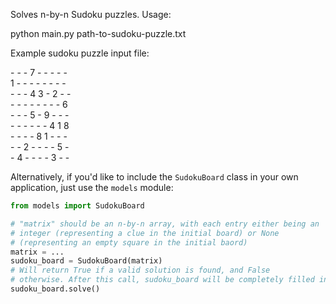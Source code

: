 Solves n-by-n Sudoku puzzles. Usage:

python main.py path-to-sudoku-puzzle.txt

Example sudoku puzzle input file:

\- \- \- 7 \- \- \- \- \-  
1 \- \- \- \- \- \- \- \-  
\- \- \- 4 3 \- 2 \- \-  
\- \- \- \- \- \- \- \- 6  
\- \- \- 5 \- 9 \- \- \-  
\- \- \- \- \- \- 4 1 8  
\- \- \- \- 8 1 \- \- \-  
\- \- 2 \- \- \- \- 5 \-  
\- 4 \- \- \- \- 3 \- \-  

Alternatively, if you'd like to include the `SudokuBoard` class in your
own application, just use the `models` module:

```python
from models import SudokuBoard

# "matrix" should be an n-by-n array, with each entry either being an
# integer (representing a clue in the initial board) or None
# (representing an empty square in the initial baord)
matrix = ...
sudoku_board = SudokuBoard(matrix)
# Will return True if a valid solution is found, and False
# otherwise. After this call, sudoku_board will be completely filled in.
sudoku_board.solve()
```
